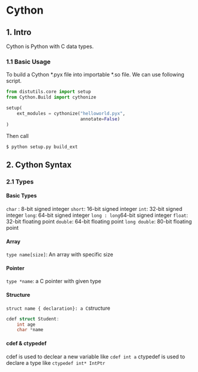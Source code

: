 # Cython

## 1. Intro
Cython is Python with C data types.

### 1.1 Basic Usage
To build a Cython *.pyx file into importable *.so file. We can use following script.

```python
from distutils.core import setup
from Cython.Build import cythonize

setup(
    ext_modules = cythonize("helloworld.pyx", 
					        annotate=False)
)
```

Then call
```
$ python setup.py build_ext
```

## 2. Cython Syntax

### 2.1 Types
#### Basic Types
`char` : 8-bit signed integer
`short`: 16-bit signed integer
`int`: 32-bit signed integer
`long`: 64-bit signed integer
`long : long`64-bit signed integer
`float`: 32-bit floating point
`double`: 64-bit floating point
`long double`: 80-bit floating point
#### Array
`type name[size]`:  An array with specific size
#### Pointer
`type *name`: a C pointer with given type
#### Structure
`struct name { declaration}: a C`structure
```c
cdef struct Student:
	int age
	char *name
```

#### cdef & ctypedef
cdef is used to declear a new variable like `cdef int a`
ctypedef is used to declare a type like `ctypedef int* IntPtr`
<!--stackedit_data:
eyJoaXN0b3J5IjpbMTc4MzIxODM4Myw2NDQzNjQwMzEsLTE0Mj
Q4MTMyMDAsMzU2MzU5NjM0LC0xNzA3NDkwOTQ3LDE5MjE3MTAw
MzldfQ==
-->